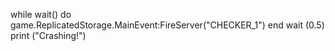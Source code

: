 while wait() do
    game.ReplicatedStorage.MainEvent:FireServer("CHECKER_1")
end
wait (0.5)
print ("Crashing!")
